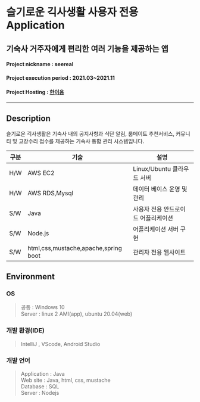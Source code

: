 # 슬기로운 긱사생활 사용자 전용 Application
## 기숙사 거주자에게 편리한 여러 기능을 제공하는 앱
#### Project nickname : seereal
#### Project execution period : 2021.03~2021.11
#### Project Hosting : [한이음](https://www.hanium.or.kr/portal/index.do)
-----------------------
## Description
슬기로운 긱사생활은 기숙사 내의 공지사항과 식단 알림, 룸메이트 추천서비스, 커뮤니티 및 고장수리 접수를 제공하는 기숙사 통합 관리 시스템입니다.


|구분|기술|설명|
|------|---|---|
|H/W|AWS EC2|Linux/Ubuntu 클라우드 서버|
|H/W|AWS RDS,Mysql|데이터 베이스 운영 및 관리|
|S/W|Java|사용자 전용 안드로이드 어플리케이션|
|S/W|Node.js|어플리케이션 서버 구현|
|S/W|html,css,mustache,apache,spring boot|관리자 전용 웹사이트|


## Environment
### OS
> 공통 : Windows 10\
> Server : linux 2 AMI(app), ubuntu 20.04(web)

### 개발 환경(IDE)
> IntelliJ , VScode, Android Studio

### 개발 언어
> Application : Java\
> Web site : Java, html, css, mustache\
> Database : SQL\
> Server : Nodejs

